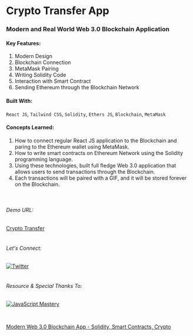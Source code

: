 # Crypto Transfer App

### Modern and Real World Web 3.0 Blockchain Application

#### Key Features:

1. Modern Design
2. Blockchain Connection
3. MetaMask Pairing
4. Writing Solidity Code
5. Interaction with Smart Contract
6. Sending Ethereum through the Blockchain Network

#### Built With:

`React JS`,
`Tailwind CSS`,
`Solidity`,
`Ethers JS`,
`Blockchain`,
`MetaMask`
<br>

#### Concepts Learned: <br>

1. How to connect regular React JS application to the Blockchain and paring to the Ethereum wallet using MetaMask.
2. How to write smart contracts on Ethereum Network using the Solidity programming language.
3. Using these technologies, built full fledge Web 3.0 application that allows users to send transactions through the Blockchain.
4. Each transactions will be paired with a GIF, and it will be stored forever on the Blockchain.  
<br><br>
###### Demo URL:
[Crypto Transfer](https://crypto-transfer-psi.vercel.app/)
<br><br>
###### Let's Connect:<br>
[![Twitter](https://www.prchecker.info/free-icons/64x64/twitter_64_px.png)](https://twitter.com/fit_enthusiast_)
<br><br>
###### Resource & Special Thanks To:

[![JavaScript Mastery](https://yt3.ggpht.com/wg1TITEoPfxvBGfzuqWyt3bqm_qu35ZhMswUv3feetU3xNX_6wsAXZF40OlPIgY4TmqbqCmAZ1U=s88-c-k-c0x00ffffff-no-rj)](https://twitter.com/jsmasterypro)

<br>

[Modern Web 3.0 Blockchain App - Solidity, Smart Contracts, Crypto](https://youtu.be/Wn_Kb3MR_cU)
